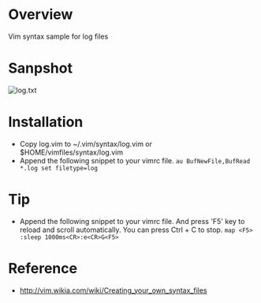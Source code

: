 Overview
=========================

Vim syntax sample for log files

Sanpshot
=========================
![log.txt](https://raw.github.com/muscly/VimSyntaxForLog/master/log.txt.png)


Installation
=========================
* Copy log.vim to ~/.vim/syntax/log.vim or $HOME/vimfiles/syntax/log.vim
* Append the following snippet to your vimrc file.
```au BufNewFile,BufRead *.log set filetype=log```
	 
Tip
=========================
* Append the following snippet to your vimrc file. And press 'F5' key to reload and scroll automatically. You can press Ctrl + C to stop.
```map <F5> :sleep 1000ms<CR>:e<CR>G<F5>```

Reference
=========================
* http://vim.wikia.com/wiki/Creating_your_own_syntax_files
